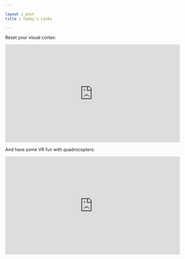 ```yaml
---

layout : post
title : Today's Links

---
```


Reset your visual cortex:

<iframe width="560" height="315" src="https://www.youtube.com/embed/tVgOLWVYytM" frameborder="0" allowfullscreen></iframe>

And have some VR fun with quadrocopters:

<iframe width="560" height="315" src="https://www.youtube.com/embed/9vQVD-n2bWM" frameborder="0" allowfullscreen></iframe>
